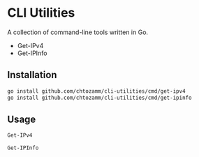# CLI Utilities

A collection of command-line tools written in Go.

- Get-IPv4
- Get-IPInfo

## Installation

```sh
go install github.com/chtozamm/cli-utilities/cmd/get-ipv4
go install github.com/chtozamm/cli-utilities/cmd/get-ipinfo
```

## Usage

```sh
Get-IPv4
```

```sh
Get-IPInfo
```
